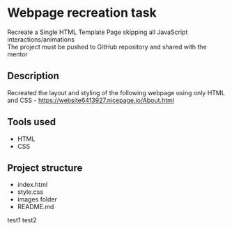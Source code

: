 # Webpage recreation task
Recreate a Single HTML Template Page skipping all JavaScript interactions/animations   
The project must be pushed to GitHub repository and shared with the mentor

## Description
Recreated the layout and styling of the following webpage using only HTML and CSS - https://website6413927.nicepage.io/About.html

## Tools used
- HTML
- CSS

## Project structure
- index.html
- style.css
- images folder
- README.md




test1
test2